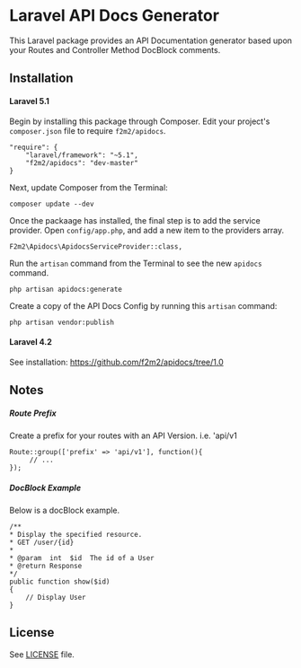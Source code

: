 
# Laravel API Docs Generator

This Laravel package provides an API Documentation generator based upon your Routes and Controller Method DocBlock comments.

## Installation

#### Laravel 5.1

Begin by installing this package through Composer. Edit your project's `composer.json` file to require `f2m2/apidocs`.

    "require": {
        "laravel/framework": "~5.1",
        "f2m2/apidocs": "dev-master"
    }

Next, update Composer from the Terminal:

    composer update --dev

Once the packaage has installed, the final step is to add the service provider. Open `config/app.php`, and add a new item to the providers array.

    F2m2\Apidocs\ApidocsServiceProvider::class,

Run the `artisan` command from the Terminal to see the new `apidocs` command.

    php artisan apidocs:generate

Create a copy of the API Docs Config by running this `artisan` command:

    php artisan vendor:publish


#### Laravel 4.2

See installation:
https://github.com/f2m2/apidocs/tree/1.0


Notes
-------

##### Route Prefix

Create a prefix for your routes with an API Version.  i.e. 'api/v1

    Route::group(['prefix' => 'api/v1'], function(){
         // ...
    });

##### DocBlock Example
Below is a docBlock example.

    /**
    * Display the specified resource.
    * GET /user/{id}
    *
    * @param  int  $id  The id of a User
    * @return Response
    */
    public function show($id)
    {
        // Display User
    }

License
-------

See [LICENSE](LICENSE.md) file.

